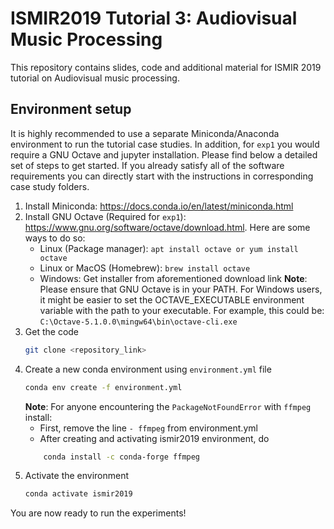 
# ISMIR2019 Tutorial 3: Audiovisual Music Processing
This repository contains slides, code and additional material for ISMIR 2019 tutorial on Audiovisual music processing.

## Environment setup
It is highly recommended to use a separate Miniconda/Anaconda environment to run the tutorial case studies. In addition, for ```exp1``` you would require a GNU Octave and jupyter installation.  Please find below a detailed set of steps to get started. If you already satisfy all of the software requirements you can directly start with the instructions in corresponding case study folders.


1. Install Miniconda: https://docs.conda.io/en/latest/miniconda.html
2. Install GNU Octave (Required for ```exp1```): https://www.gnu.org/software/octave/download.html. Here are some ways to do so:
      - Linux (Package manager): ```apt install octave or yum install octave```
      - Linux or MacOS (Homebrew): ```brew install octave```
      - Windows: Get installer from aforementioned download link
**Note**: Please ensure that GNU Octave is in your PATH. For Windows users, it might be easier to set the OCTAVE_EXECUTABLE environment variable with the path to your executable. For example, this could be: ```C:\Octave-5.1.0.0\mingw64\bin\octave-cli.exe```
3. Get the code
   ```sh
   git clone <repository_link>
   ```
4. Create a new conda environment using ```environment.yml``` file
   ```sh
   conda env create -f environment.yml
   ```
   **Note**: For anyone encountering the ```PackageNotFoundError``` with ```ffmpeg``` install:
      - First, remove the line ```- ffmpeg``` from environment.yml
      - After creating and activating ismir2019 environment, do 
	```sh
        conda install -c conda-forge ffmpeg
	```
5. Activate the environment
   ```sh
   conda activate ismir2019
   ```
You are now ready to run the experiments!
   


